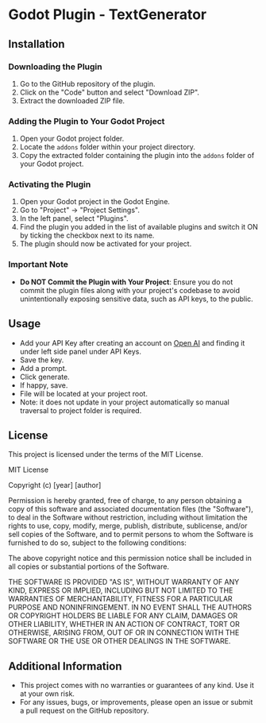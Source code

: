 # Godot Plugin - TextGenerator

## Installation

### Downloading the Plugin
1. Go to the GitHub repository of the plugin.
2. Click on the "Code" button and select "Download ZIP".
3. Extract the downloaded ZIP file.

### Adding the Plugin to Your Godot Project
1. Open your Godot project folder.
2. Locate the `addons` folder within your project directory.
3. Copy the extracted folder containing the plugin into the `addons` folder of your Godot project.

### Activating the Plugin
1. Open your Godot project in the Godot Engine.
2. Go to "Project" -> "Project Settings".
3. In the left panel, select "Plugins".
4. Find the plugin you added in the list of available plugins and switch it ON by ticking the checkbox next to its name.
5. The plugin should now be activated for your project.

### Important Note
- **Do NOT Commit the Plugin with Your Project**: Ensure you do not commit the plugin files along with your project's codebase to avoid unintentionally exposing sensitive data, such as API keys, to the public.

## Usage
- Add your API Key after creating an account on [Open AI](https://openai.com/) and finding it under left side panel under API Keys. 
- Save the key. 
- Add a prompt.
- Click generate.
- If happy, save. 
- File will be located at your project root. 
- Note: it does not update in your project automatically so manual traversal to project folder is required. 

## License
This project is licensed under the terms of the MIT License.

MIT License

Copyright (c) [year] [author]

Permission is hereby granted, free of charge, to any person obtaining a copy
of this software and associated documentation files (the "Software"), to deal
in the Software without restriction, including without limitation the rights
to use, copy, modify, merge, publish, distribute, sublicense, and/or sell
copies of the Software, and to permit persons to whom the Software is
furnished to do so, subject to the following conditions:

The above copyright notice and this permission notice shall be included in all
copies or substantial portions of the Software.

THE SOFTWARE IS PROVIDED "AS IS", WITHOUT WARRANTY OF ANY KIND, EXPRESS OR
IMPLIED, INCLUDING BUT NOT LIMITED TO THE WARRANTIES OF MERCHANTABILITY,
FITNESS FOR A PARTICULAR PURPOSE AND NONINFRINGEMENT. IN NO EVENT SHALL THE
AUTHORS OR COPYRIGHT HOLDERS BE LIABLE FOR ANY CLAIM, DAMAGES OR OTHER
LIABILITY, WHETHER IN AN ACTION OF CONTRACT, TORT OR OTHERWISE, ARISING FROM,
OUT OF OR IN CONNECTION WITH THE SOFTWARE OR THE USE OR OTHER DEALINGS IN THE
SOFTWARE.

## Additional Information
- This project comes with no warranties or guarantees of any kind. Use it at your own risk.
- For any issues, bugs, or improvements, please open an issue or submit a pull request on the GitHub repository.
